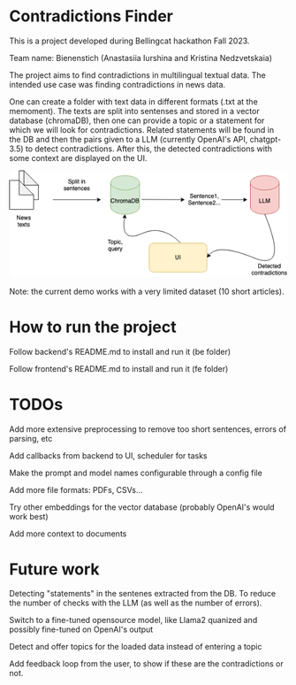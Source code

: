 # Contradictions Finder

This is a project developed during Bellingcat hackathon Fall 2023. 

Team name: Bienenstich (Anastasiia Iurshina and Kristina Nedzvetskaia)

The project aims to find contradictions in multilingual textual data. The intended use case was finding contradictions in news data.

One can create a folder with text data in different formats (.txt at the memoment). The texts are split into sentenses and stored in a vector database (chromaDB), then one can provide a topic or a statement for which we will look for contradictions. Related statements will be found in the DB and then the pairs given to a LLM (currently OpenAI's API, chatgpt-3.5) to detect contradictions. After this, the detected contradictions with some context are displayed on the UI.

![Project](Contr.png)

Note: the current demo works with a very limited dataset (10 short articles). 

# How to run the project 

Follow backend's README.md to install and run it (be folder)

Follow frontend's README.md to install and run it (fe folder)

# TODOs

Add more extensive preprocessing to remove too short sentences, errors of parsing, etc

Add callbacks from backend to UI, scheduler for tasks

Make the prompt and model names configurable through a config file

Add more file formats: PDFs, CSVs...

Try other embeddings for the vector database (probably OpenAI's would work best)

Add more context to documents

# Future work

Detecting "statements" in the sentenes extracted from the DB. To reduce the number of checks with the LLM (as well as the number of errors).

Switch to a fine-tuned opensource model, like Llama2 quanized and possibly fine-tuned on OpenAI's output

Detect and offer topics for the loaded data instead of entering a topic

Add feedback loop from the user, to show if these are the contradictions or not.
